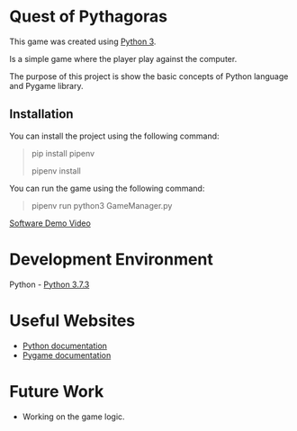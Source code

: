 # Quest of Pythagoras

This game was created using [Python 3](https://www.python.org/).

Is a simple game where the player play against the computer.

The purpose of this project is show the basic concepts of Python language and Pygame library.

## Installation

You can install the project using the following command:

> pip install pipenv
>
> pipenv install

You can run the game using the following command:

> pipenv run python3 GameManager.py

[Software Demo Video]()

# Development Environment

Python - [Python 3.7.3](https://www.python.org/downloads/)

# Useful Websites

* [Python documentation](https://docs.python.org/3/tutorial/)
* [Pygame documentation](https://www.pygame.org/docs/)

# Future Work

* Working on the game logic.